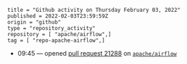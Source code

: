 ```
title = "Github activity on Thursday February 03, 2022"
published = 2022-02-03T23:59:59Z
origin = "github"
type = "repository_activity"
repository = [ "apache/airflow",]
tag = [ "repo-apache-airflow",]
```

* 09:45 — opened [pull request 21288](https://github.com/apache/airflow/pull/21288) on [`apache/airflow`](https://github.com/apache/airflow)
